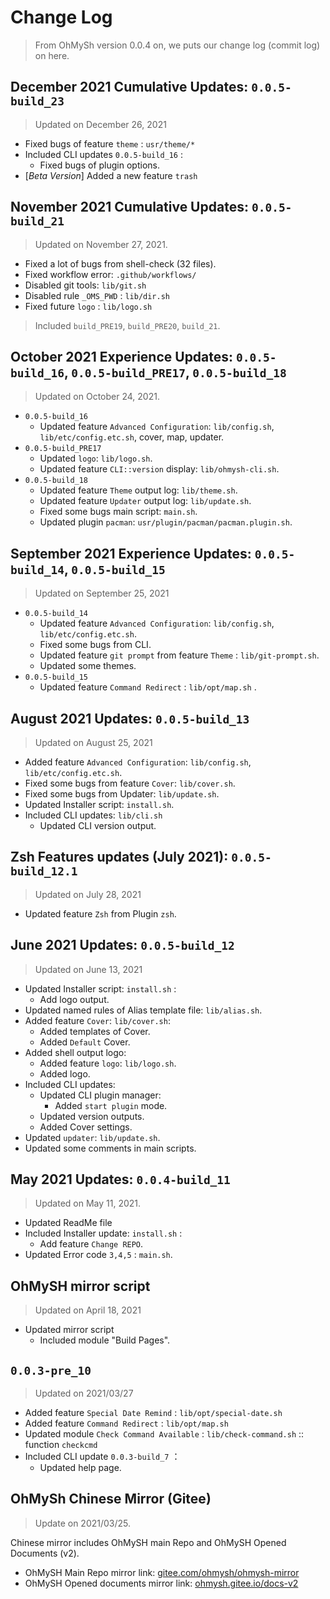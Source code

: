 # Change Log

> From OhMySh version 0.0.4 on, we puts our change log (commit log) on here.

## December 2021 Cumulative Updates: `0.0.5-build_23`

> Updated on December 26, 2021

- Fixed bugs of feature `theme` : `usr/theme/*`
- Included CLI updates `0.0.5-build_16` :
  - Fixed bugs of plugin options.
- [*Beta Version*] Added a new feature `trash`

## November 2021 Cumulative Updates: `0.0.5-build_21`

> Updated on November 27, 2021.

- Fixed a lot of bugs from shell-check (32 files).
- Fixed workflow error: `.github/workflows/`
- Disabled git tools: `lib/git.sh`
- Disabled rule `_OMS_PWD` : `lib/dir.sh`
- Fixed future `logo` : `lib/logo.sh`

> Included `build_PRE19`, `build_PRE20`, `build_21`.

## October 2021 Experience Updates: `0.0.5-build_16`, `0.0.5-build_PRE17`, `0.0.5-build_18`

> Updated on October 24, 2021.

- `0.0.5-build_16`
  - Updated feature `Advanced Configuration`: `lib/config.sh`, `lib/etc/config.etc.sh`, cover, map, updater.
- `0.0.5-build_PRE17`
  - Updated `logo`: `lib/logo.sh`.
  - Updated feature `CLI::version` display: `lib/ohmysh-cli.sh`.
- `0.0.5-build_18`
  - Updated feature `Theme` output log: `lib/theme.sh`.
  - Updated feature `Updater` output log: `lib/update.sh`.
  - Fixed some bugs main script: `main.sh`.
  - Updated plugin `pacman`: `usr/plugin/pacman/pacman.plugin.sh`.

## September 2021 Experience Updates: `0.0.5-build_14`, `0.0.5-build_15`

> Updated on September 25, 2021

- `0.0.5-build_14`
  - Updated feature `Advanced Configuration`: `lib/config.sh`, `lib/etc/config.etc.sh`.
  - Fixed some bugs from CLI.
  - Updated feature `git prompt` from feature `Theme` : `lib/git-prompt.sh`.
  - Updated some themes.
- `0.0.5-build_15`
  - Updated feature `Command Redirect` : `lib/opt/map.sh` .

## August 2021 Updates: `0.0.5-build_13`

> Updated on August 25, 2021

- Added feature `Advanced Configuration`: `lib/config.sh`, `lib/etc/config.etc.sh`.
- Fixed some bugs from feature `Cover`: `lib/cover.sh`.
- Fixed some bugs from Updater: `lib/update.sh`.
- Updated Installer script: `install.sh`.
- Included CLI updates: `lib/cli.sh`
  - Updated CLI version output.

## Zsh Features updates (July 2021): `0.0.5-build_12.1`

> Updated on July 28, 2021

- Updated feature `Zsh` from Plugin `zsh`.

## June 2021 Updates: `0.0.5-build_12`

> Updated on June 13, 2021

- Updated Installer script: `install.sh` :
  - Add logo output.
- Updated named rules of Alias template file: `lib/alias.sh`.
- Added feature `Cover`: `lib/cover.sh`:
  - Added templates of Cover.
  - Added `Default` Cover.
- Added shell output logo:
  - Added feature `logo`: `lib/logo.sh`.
  - Added logo.
- Included CLI updates:
  - Updated CLI plugin manager:
    - Added `start plugin` mode.
  - Updated version outputs.
  - Added Cover settings.
- Updated `updater`: `lib/update.sh`.
- Updated some comments in main scripts.


## May 2021 Updates: `0.0.4-build_11`

> Updated on May 11, 2021.

- Updated ReadMe file
- Included Installer update: `install.sh` :
  - Add feature `Change REPO`.
- Updated Error code `3,4,5` : `main.sh`.

## OhMySH mirror script

> Updated on April 18, 2021

- Updated mirror script
  - Included module "Build Pages".

## `0.0.3-pre_10`

> Updated on 2021/03/27

- Added feature `Special Date Remind` : `lib/opt/special-date.sh`
- Added feature `Command Redirect` : `lib/opt/map.sh`
- Updated module `Check Command Available` : `lib/check-command.sh` :: function `checkcmd`
- Included CLI update `0.0.3-build_7` ：
  - Updated help page.

## OhMySh Chinese Mirror (Gitee)

> Update on 2021/03/25.

Chinese mirror includes OhMySH main Repo and OhMySH Opened Documents (v2).

- OhMySH Main Repo mirror link: [gitee.com/ohmysh/ohmysh-mirror](https://gitee.com/ohmysh/ohmysh-mirror)
- OhMySH Opened documents mirror link: [ohmysh.gitee.io/docs-v2](https://ohmysh.gitee.io/docs-v2)
